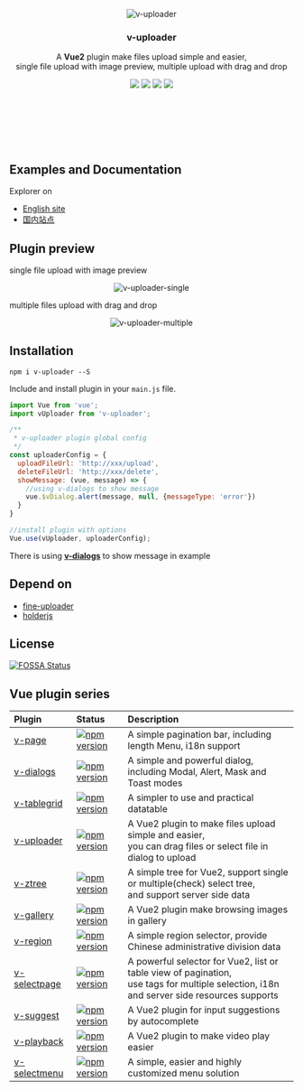 <br><br>

<p align="center"><img src="https://terryz.gitee.io/image/v-uploader/v-uploader-single.png" alt="v-uploader"></p>

<h3 align="center">v-uploader</h3>

<p align="center">
  A <strong>Vue2</strong> plugin make files upload simple and easier, <br>
  single file upload with image preview, multiple upload with drag and drop
</p>

<p align="center">
  <a href="https://www.npmjs.com/package/v-uploader"><img src="https://img.shields.io/npm/v/v-uploader.svg"></a>
  <a href="https://mit-license.org/"><img src="https://img.shields.io/badge/license-MIT-brightgreen.svg"></a>
<a href="https://app.fossa.io/projects/git%2Bgithub.com%2FTerryZ%2Fv-uploader?ref=badge_shield" alt="FOSSA Status"><img src="https://app.fossa.io/api/projects/git%2Bgithub.com%2FTerryZ%2Fv-uploader.svg?type=shield"/></a>
  <a href="https://www.npmjs.com/package/v-uploader"><img src="https://img.shields.io/npm/dy/v-uploader.svg"></a>
</p>
<br><br><br><br><br>



## Examples and Documentation

Explorer on

- [English site](https://terryz.github.io/vue/#/upload)
- [国内站点](https://terryz.gitee.io/vue/#/upload)

## Plugin preview

single file upload with image preview

<p align="center"><img src="https://terryz.github.io/image/v-uploader/v-uploader-single.png" alt="v-uploader-single" ></p>

multiple files upload with drag and drop

<p align="center"><img src="https://terryz.github.io/image/v-uploader/v-uploader-multiple.png" alt="v-uploader-multiple" ></p>

## Installation

```
npm i v-uploader --S
```

Include and install plugin in your `main.js` file.

```js
import Vue from 'vue';
import vUploader from 'v-uploader';

/**
 * v-uploader plugin global config
 */
const uploaderConfig = {
  uploadFileUrl: 'http://xxx/upload',
  deleteFileUrl: 'http://xxx/delete',
  showMessage: (vue, message) => {
    //using v-dialogs to show message
    vue.$vDialog.alert(message, null, {messageType: 'error'})
  }
}

//install plugin with options
Vue.use(vUploader, uploaderConfig);
```

There is using **[v-dialogs](https://github.com/TerryZ/v-dialogs)** to show message in example

## Depend on

- [fine-uploader](https://github.com/FineUploader/fine-uploader)
- [holderjs](https://github.com/imsky/holder)

## License

[![FOSSA Status](https://app.fossa.io/api/projects/git%2Bgithub.com%2FTerryZ%2Fv-uploader.svg?type=large)](https://app.fossa.io/projects/git%2Bgithub.com%2FTerryZ%2Fv-uploader?ref=badge_large)

## Vue plugin series

| Plugin | Status | Description |
| :---------------- | :-- | :-- |
| [v-page](https://github.com/TerryZ/v-page) | [![npm version](https://img.shields.io/npm/v/v-page.svg)](https://www.npmjs.com/package/v-page) | A simple pagination bar, including length Menu, i18n support |
| [v-dialogs](https://github.com/TerryZ/v-dialogs) | [![npm version](https://img.shields.io/npm/v/v-dialogs.svg)](https://www.npmjs.com/package/v-dialogs) | A simple and powerful dialog, including Modal, Alert, Mask and Toast modes |
| [v-tablegrid](https://github.com/TerryZ/v-tablegrid) | [![npm version](https://img.shields.io/npm/v/v-tablegrid.svg)](https://www.npmjs.com/package/v-tablegrid) | A simpler to use and practical datatable |
| [v-uploader](https://github.com/TerryZ/v-uploader) | [![npm version](https://img.shields.io/npm/v/v-uploader.svg)](https://www.npmjs.com/package/v-uploader) | A Vue2 plugin to make files upload simple and easier, <br>you can drag files or select file in dialog to upload |
| [v-ztree](https://github.com/TerryZ/v-ztree) | [![npm version](https://img.shields.io/npm/v/v-ztree.svg)](https://www.npmjs.com/package/v-ztree) | A simple tree for Vue2, support single or multiple(check) select tree, <br>and support server side data |
| [v-gallery](https://github.com/TerryZ/v-gallery) | [![npm version](https://img.shields.io/npm/v/v-gallery.svg)](https://www.npmjs.com/package/v-gallery) | A Vue2 plugin make browsing images in gallery |
| [v-region](https://github.com/TerryZ/v-region) | [![npm version](https://img.shields.io/npm/v/v-region.svg)](https://www.npmjs.com/package/v-region) | A simple region selector, provide Chinese administrative division data |
| [v-selectpage](https://github.com/TerryZ/v-selectpage) | [![npm version](https://img.shields.io/npm/v/v-selectpage.svg)](https://www.npmjs.com/package/v-selectpage) | A powerful selector for Vue2, list or table view of pagination, <br>use tags for multiple selection, i18n and server side resources supports |
| [v-suggest](https://github.com/TerryZ/v-suggest) | [![npm version](https://img.shields.io/npm/v/v-suggest.svg)](https://www.npmjs.com/package/v-suggest) | A Vue2 plugin for input suggestions by autocomplete |
| [v-playback](https://github.com/TerryZ/v-playback) | [![npm version](https://img.shields.io/npm/v/v-playback.svg)](https://www.npmjs.com/package/v-playback) | A Vue2 plugin to make video play easier |
| [v-selectmenu](https://github.com/TerryZ/v-selectmenu) | [![npm version](https://img.shields.io/npm/v/v-selectmenu.svg)](https://www.npmjs.com/package/v-selectmenu) | A simple, easier and highly customized menu solution |
